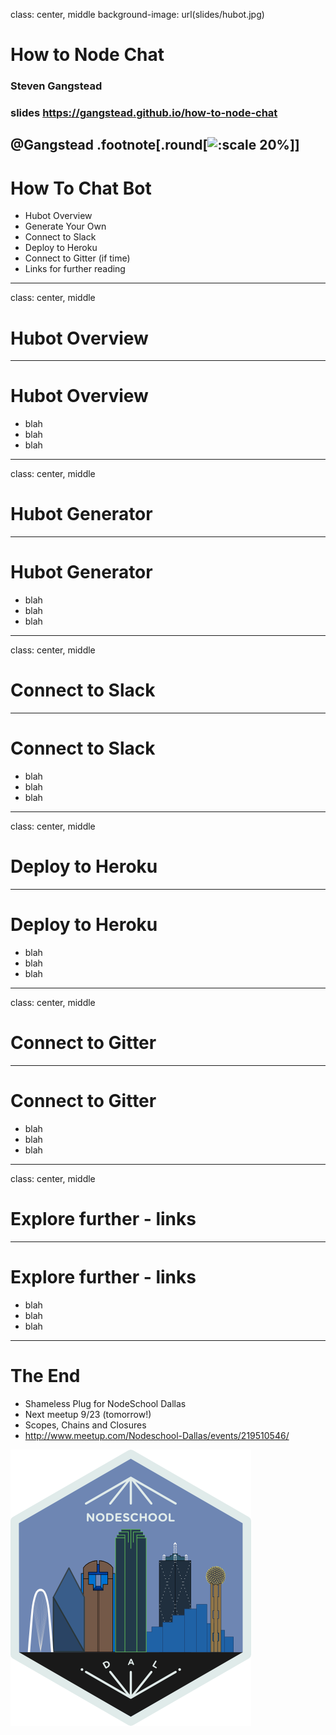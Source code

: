 class: center, middle
background-image: url(slides/hubot.jpg)

# How to Node Chat
### Steven Gangstead
### slides https://gangstead.github.io/how-to-node-chat
@Gangstead
.footnote[.round[![:scale 20%](http://i.imgur.com/ASVOQvZ.jpg)]]
---

# How To Chat Bot

- Hubot Overview
- Generate Your Own
- Connect to Slack
- Deploy to Heroku
- Connect to Gitter (if time)
- Links for further reading
---
class: center, middle
# Hubot Overview

---
# Hubot Overview

- blah
- blah
- blah
---
class: center, middle
# Hubot Generator

---
# Hubot Generator

- blah
- blah
- blah
---
class: center, middle
# Connect to Slack

---
# Connect to Slack

- blah
- blah
- blah
---
class: center, middle
# Deploy to Heroku

---
# Deploy to Heroku

- blah
- blah
- blah
---
class: center, middle
# Connect to Gitter

---
# Connect to Gitter

- blah
- blah
- blah
---
class: center, middle
# Explore further - links

---
# Explore further - links

- blah
- blah
- blah

---

# The End

- Shameless Plug for NodeSchool Dallas
 - Next meetup 9/23 (tomorrow!)
 - Scopes, Chains and Closures
 - http://www.meetup.com/Nodeschool-Dallas/events/219510546/

![:scale 20%](slides/nodeschool-dallas-skyline.png)
